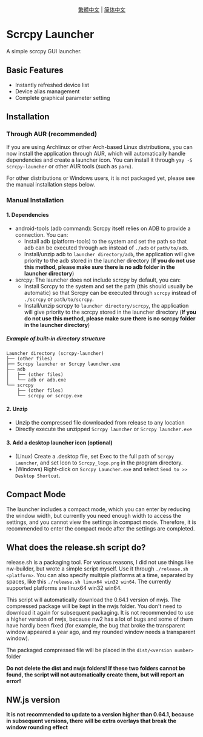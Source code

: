 <center> <a href="./README-zh_TW.md">繁體中文</a> | <a href="./README-zh_TW.md">简体中文</a> </center>

# Scrcpy Launcher
A simple scrcpy GUI launcher.

## Basic Features
- Instantly refreshed device list
- Device alias management
- Complete graphical parameter setting

## Installation
### Through AUR (recommended)
If you are using Archlinux or other Arch-based Linux distributions, you can now install the application through AUR, which will automatically handle dependencies and create a launcher icon. You can install it through `yay -S scrcpy-launcher` or other AUR tools (such as `paru`).

For other distributions or Windows users, it is not packaged yet, please see the manual installation steps below.

### Manual Installation

#### 1. Dependencies
- android-tools (adb command): Scrcpy itself relies on ADB to provide a connection. You can:
    - Install adb (platform-tools) to the system and set the path so that adb can be executed through `adb` instead of `./adb` or `path/to/adb`.
    - Install/unzip adb to `launcher directory/adb`, the application will give priority to the adb stored in the launcher directory (**If you do not use this method, please make sure there is no adb folder in the launcher directory**)
- scrcpy: The launcher does not include scrcpy by default, you can:
    - Install Scrcpy to the system and set the path (this should usually be automatic) so that Scrcpy can be executed through `scrcpy` instead of `./scrcpy` or `path/to/scrcpy`.
    - Install/unzip scrcpy to `launcher directory/scrcpy`, the application will give priority to the scrcpy stored in the launcher directory (**If you do not use this method, please make sure there is no scrcpy folder in the launcher directory**)
##### Example of built-in directory structure
```
Launcher directory (scrcpy-launcher)
├── (other files)
├── Scrcpy launcher or Scrcpy launcher.exe
├── adb
│   ├── (other files)
│   └── adb or adb.exe
└── scrcpy
    ├── (other files)
    └── scrcpy or scrcpy.exe
```
#### 2. Unzip
- Unzip the compressed file downloaded from release to any location
- Directly execute the unzipped `Scrcpy launcher` or `Scrcpy launcher.exe`
#### 3. Add a desktop launcher icon (optional)
- (Linux) Create a .desktop file, set Exec to the full path of `Scrcpy Launcher`, and set Icon to `Scrcpy_logo.png` in the program directory.
- (Windows) Right-click on `Scrcpy Launcher.exe` and select `Send to >> Desktop Shortcut`.

## Compact Mode
The launcher includes a compact mode, which you can enter by reducing the window width, but currently you need enough width to access the settings, and you cannot view the settings in compact mode. Therefore, it is recommended to enter the compact mode after the settings are completed.

## What does the release.sh script do?

release.sh is a packaging tool. For various reasons, I did not use things like nw-builder, but wrote a simple script myself. Use it through `./release.sh <platform>`. You can also specify multiple platforms at a time, separated by spaces, like this `./release.sh linux64 win32 win64`. The currently supported platforms are linux64 win32 win64.

This script will automatically download the 0.64.1 version of nwjs. The compressed package will be kept in the nwjs folder. You don't need to download it again for subsequent packaging. It is not recommended to use a higher version of nwjs, because nw2 has a lot of bugs and some of them have hardly been fixed (for example, the bug that broke the transparent window appeared a year ago, and my rounded window needs a transparent window).

The packaged compressed file will be placed in the `dist/<version number>` folder

**Do not delete the dist and nwjs folders! If these two folders cannot be found, the script will not automatically create them, but will report an error!**

## NW.js version
**It is not recommended to update to a version higher than 0.64.1, because in subsequent versions, there will be extra overlays that break the window rounding effect**